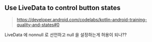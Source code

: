 


## Use LiveData to control button states

> https://developer.android.com/codelabs/kotlin-android-training-quality-and-states#0

LiveData 에 nonnull 로 선언하고 null 을 설정하는게 허용이 되나??


<!--stackedit_data:
eyJoaXN0b3J5IjpbOTM3NzQ5NDEwLDE1ODY5NzY4NjVdfQ==
-->